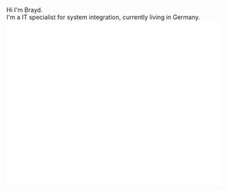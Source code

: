 Hi I'm Brayd.  
I'm a IT specialist for system integration, currently living in Germany.
![Metrics](/github-metrics.svg)
